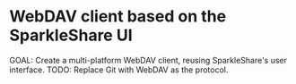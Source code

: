 # WebDAV client based on the SparkleShare UI

GOAL: Create a multi-platform WebDAV client, reusing SparkleShare's user interface.
TODO: Replace Git with WebDAV as the protocol.
